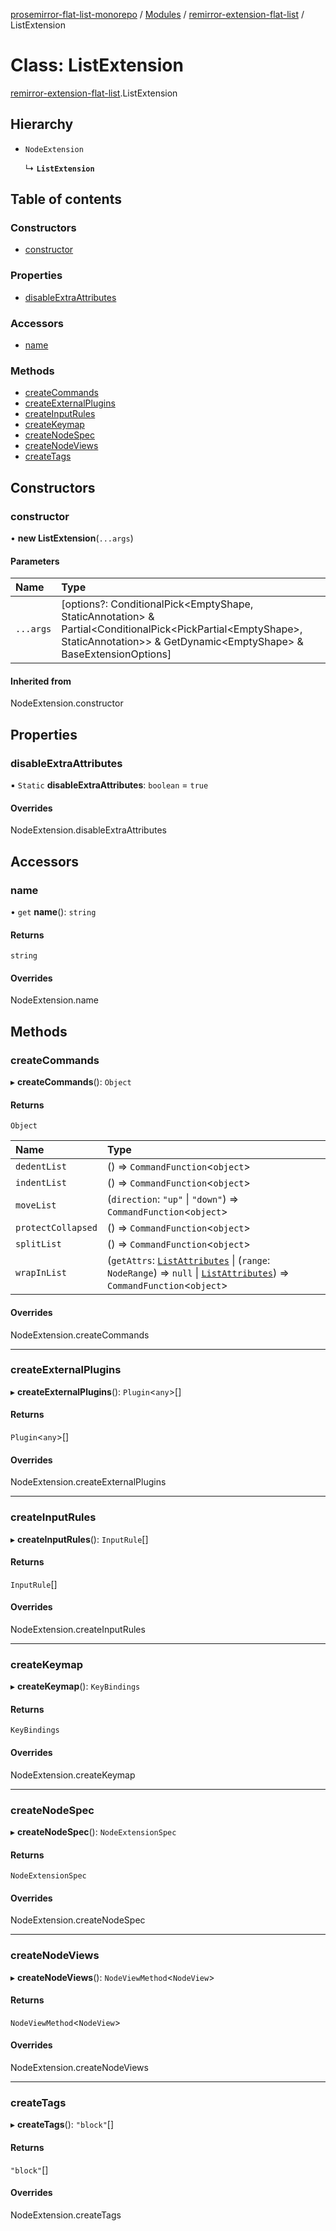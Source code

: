 [prosemirror-flat-list-monorepo](../README.md) / [Modules](../modules.md) / [remirror-extension-flat-list](../modules/remirror_extension_flat_list.md) / ListExtension

# Class: ListExtension

[remirror-extension-flat-list](../modules/remirror_extension_flat_list.md).ListExtension

## Hierarchy

- `NodeExtension`

  ↳ **`ListExtension`**

## Table of contents

### Constructors

- [constructor](remirror_extension_flat_list.ListExtension.md#constructor)

### Properties

- [disableExtraAttributes](remirror_extension_flat_list.ListExtension.md#disableextraattributes)

### Accessors

- [name](remirror_extension_flat_list.ListExtension.md#name)

### Methods

- [createCommands](remirror_extension_flat_list.ListExtension.md#createcommands)
- [createExternalPlugins](remirror_extension_flat_list.ListExtension.md#createexternalplugins)
- [createInputRules](remirror_extension_flat_list.ListExtension.md#createinputrules)
- [createKeymap](remirror_extension_flat_list.ListExtension.md#createkeymap)
- [createNodeSpec](remirror_extension_flat_list.ListExtension.md#createnodespec)
- [createNodeViews](remirror_extension_flat_list.ListExtension.md#createnodeviews)
- [createTags](remirror_extension_flat_list.ListExtension.md#createtags)

## Constructors

### constructor

• **new ListExtension**(`...args`)

#### Parameters

| Name | Type |
| :------ | :------ |
| `...args` | [options?: ConditionalPick<EmptyShape, StaticAnnotation\> & Partial<ConditionalPick<PickPartial<EmptyShape\>, StaticAnnotation\>\> & GetDynamic<EmptyShape\> & BaseExtensionOptions] |

#### Inherited from

NodeExtension.constructor

## Properties

### disableExtraAttributes

▪ `Static` **disableExtraAttributes**: `boolean` = `true`

#### Overrides

NodeExtension.disableExtraAttributes

## Accessors

### name

• `get` **name**(): `string`

#### Returns

`string`

#### Overrides

NodeExtension.name

## Methods

### createCommands

▸ **createCommands**(): `Object`

#### Returns

`Object`

| Name | Type |
| :------ | :------ |
| `dedentList` | () => `CommandFunction`<`object`\> |
| `indentList` | () => `CommandFunction`<`object`\> |
| `moveList` | (`direction`: ``"up"`` \| ``"down"``) => `CommandFunction`<`object`\> |
| `protectCollapsed` | () => `CommandFunction`<`object`\> |
| `splitList` | () => `CommandFunction`<`object`\> |
| `wrapInList` | (`getAttrs`: [`ListAttributes`](../interfaces/remirror_extension_flat_list.ListAttributes.md) \| (`range`: `NodeRange`) => ``null`` \| [`ListAttributes`](../interfaces/remirror_extension_flat_list.ListAttributes.md)) => `CommandFunction`<`object`\> |

#### Overrides

NodeExtension.createCommands

___

### createExternalPlugins

▸ **createExternalPlugins**(): `Plugin`<`any`\>[]

#### Returns

`Plugin`<`any`\>[]

#### Overrides

NodeExtension.createExternalPlugins

___

### createInputRules

▸ **createInputRules**(): `InputRule`[]

#### Returns

`InputRule`[]

#### Overrides

NodeExtension.createInputRules

___

### createKeymap

▸ **createKeymap**(): `KeyBindings`

#### Returns

`KeyBindings`

#### Overrides

NodeExtension.createKeymap

___

### createNodeSpec

▸ **createNodeSpec**(): `NodeExtensionSpec`

#### Returns

`NodeExtensionSpec`

#### Overrides

NodeExtension.createNodeSpec

___

### createNodeViews

▸ **createNodeViews**(): `NodeViewMethod`<`NodeView`\>

#### Returns

`NodeViewMethod`<`NodeView`\>

#### Overrides

NodeExtension.createNodeViews

___

### createTags

▸ **createTags**(): ``"block"``[]

#### Returns

``"block"``[]

#### Overrides

NodeExtension.createTags
